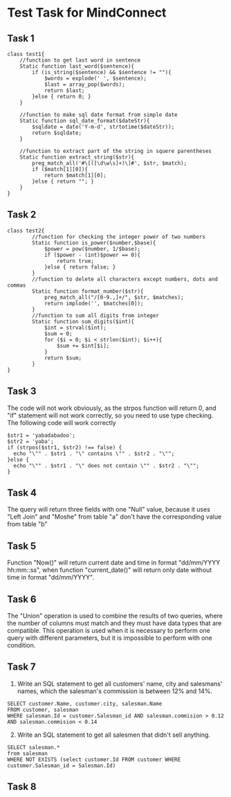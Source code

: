 # Test Task for MindConnect
## Task 1
```
class test1{
    //function to get last word in sentence
    Static function last_word($sentence){
        if (is_string($sentence) && $sentence != ""){
            $words = explode(' ', $sentence);
            $last = array_pop($words);
            return $last;
        }else { return 0; }
    }
     
    //function to make sql date format from simple date
    Static function sql_date_format($dateStr){
        $sqldate = date('Y-m-d', strtotime($dateStr));
        return $sqldate;
    }

    //function to extract part of the string in squere parentheses
    Static function extract_string($str){
        preg_match_all('#\[([\d\w\s]+)\]#', $str, $match);
        if ($match[1][0]){
            return $match[1][0];
        }else { return ""; }
    }
}
```
## Task 2
```
class test2{
        //function for checking the integer power of two numbers
        Static function is_power($number,$base){
            $power = pow($number, 1/$base);
            if ($power - (int)$power == 0){
                return true;
            }else { return false; }
        }
        //function to delete all characters except numbers, dots and commas
        Static function format_number($str){
            preg_match_all("/[0-9.,]+/", $str, $matches);
            return implode('', $matches[0]);
        }
        //function to sum all digits from integer
        Static function sum_digits($int){
            $int = strval($int);
            $sum = 0;
            for ($i = 0; $i < strlen($int); $i++){
                $sum += $int[$i];
            }
            return $sum;
        }
}
```
## Task 3
The code will not work obviously, as the strpos function will return 0, and "if" statement will not work correctly, so you need to use type checking. The following code will work correctly
```
$str1 = 'yabadabadoo';
$str2 = 'yaba';
if (strpos($str1, $str2) !== false) {
  echo "\"" . $str1 . "\" contains \"" . $str2 . "\"";
}else {
  echo "\"" . $str1 . "\" does not contain \"" . $str2 . "\"";
}
```
## Task 4
The query will return three fields with one "Null" value, because it uses "Left Join" and "Moshe" from table "a" don't have the corresponding value from table "b"
## Task 5
Function "Now()" will return current date and time in format "dd/mm/YYYY hh:mm::ss", when function "current_date()" will return only date without time in format "dd/mm/YYYY".
## Task 6
The "Union" operation is used to combine the results of two queries, where the number of columns must match and they must have data types that are compatible. This operation is used when it is necessary to perform one query with different parameters, but it is impossible to perform with one condition.
## Task 7
1. Write an SQL statement to get all customers' name, city and salesmans' names, which the salesman's commission is between 12% and 14%.
```
SELECT customer.Name, customer.city, salesman.Name 
FROM customer, salesman 
WHERE salesman.Id = customer.Salesman_id AND salesman.commision > 0.12 AND salesman.commision < 0.14
```
2. Write an SQL statement to get all salesmen that didn't sell anything.
```
SELECT salesman.* 
from salesman 
WHERE NOT EXISTS (select customer.Id FROM customer WHERE customer.Salesman_id = Salesman.Id)
```
## Task 8

